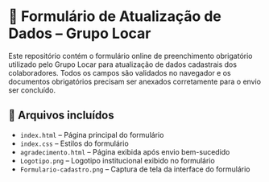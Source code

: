 # 📝 Formulário de Atualização de Dados – Grupo Locar

Este repositório contém o formulário online de preenchimento obrigatório utilizado pelo Grupo Locar para atualização de dados cadastrais dos colaboradores.
Todos os campos são validados no navegador e os documentos obrigatórios precisam ser anexados corretamente para o envio ser concluído.

## 📁 Arquivos incluídos

- `index.html` – Página principal do formulário
- `index.css` – Estilos do formulário
- `agradecimento.html` – Página exibida após envio bem-sucedido
- `Logotipo.png` – Logotipo institucional exibido no formulário
- `Formulario-cadastro.png` – Captura de tela da interface do formulário

